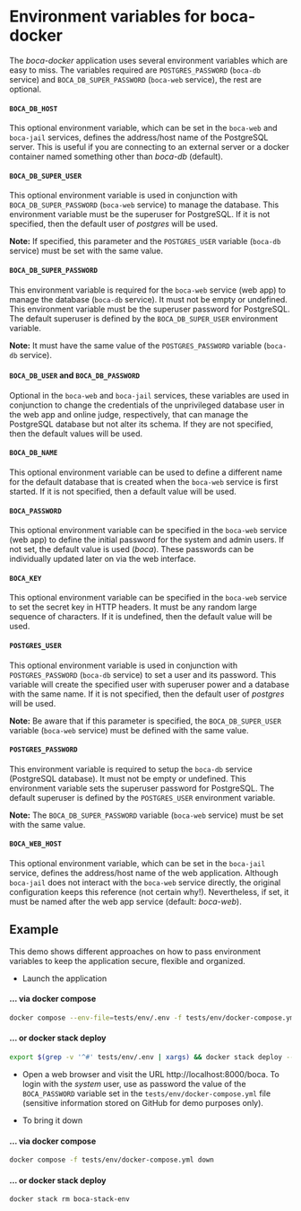 # Environment variables for boca-docker

The _boca-docker_ application uses several environment variables which are easy to miss. The variables required are `POSTGRES_PASSWORD` (`boca-db` service) and `BOCA_DB_SUPER_PASSWORD` (`boca-web` service), the rest are optional.

#### **`BOCA_DB_HOST`**

This optional environment variable, which can be set in the `boca-web` and `boca-jail` services, defines the address/host name of the PostgreSQL server. This is useful if you are connecting to an external server or a docker container named something other than _boca-db_ (default).

#### **`BOCA_DB_SUPER_USER`**

This optional environment variable is used in conjunction with `BOCA_DB_SUPER_PASSWORD` (`boca-web` service) to manage the database. This environment variable must be the superuser for PostgreSQL. If it is not specified, then the default user of _postgres_ will be used.

**Note:** If specified, this parameter and the `POSTGRES_USER` variable (`boca-db` service) must be set with the same value.

#### **`BOCA_DB_SUPER_PASSWORD`**

This environment variable is required for the `boca-web` service (web app) to manage the database (`boca-db` service). It must not be empty or undefined. This environment variable must be the superuser password for PostgreSQL. The default superuser is defined by the `BOCA_DB_SUPER_USER` environment variable.

**Note:** It must have the same value of the `POSTGRES_PASSWORD` variable (`boca-db` service).

#### **`BOCA_DB_USER`** and **`BOCA_DB_PASSWORD`**

Optional in the `boca-web` and `boca-jail` services, these variables are used in conjunction to change the credentials of the unprivileged database user in the web app and online judge, respectively, that can manage the PostgreSQL database but not alter its schema. If they are not specified, then the default values will be used.

#### **`BOCA_DB_NAME`**

This optional environment variable can be used to define a different name for the default database that is created when the `boca-web` service is first started. If it is not specified, then a default value will be used.

#### **`BOCA_PASSWORD`**

This optional environment variable can be specified in the `boca-web` service (web app) to define the initial password for the system and admin users. If not set, the default value is used (_boca_). These passwords can be individually updated later on via the web interface.

#### **`BOCA_KEY`**

This optional environment variable can be specified in the `boca-web` service to set the secret key in HTTP headers. It must be any random large sequence of characters. If it is undefined, then the default value will be used.

#### **`POSTGRES_USER`**

This optional environment variable is used in conjunction with `POSTGRES_PASSWORD` (`boca-db` service) to set a user and its password. This variable will create the specified user with superuser power and a database with the same name. If it is not specified, then the default user of _postgres_ will be used.

**Note:** Be aware that if this parameter is specified, the `BOCA_DB_SUPER_USER` variable (`boca-web` service) must be defined with the same value.

#### **`POSTGRES_PASSWORD`**

This environment variable is required to setup the `boca-db` service (PostgreSQL database). It must not be empty or undefined. This environment variable sets the superuser password for PostgreSQL. The default superuser is defined by the `POSTGRES_USER` environment variable.

**Note:** The `BOCA_DB_SUPER_PASSWORD` variable (`boca-web` service) must be set with the same value.

#### **`BOCA_WEB_HOST`**

This optional environment variable, which can be set in the `boca-jail` service, defines the address/host name of the web application. Although `boca-jail` does not interact with the `boca-web` service directly, the original configuration keeps this reference (not certain why!). Nevertheless, if set, it must be named after the web app service (default: _boca-web_).

## Example

This demo shows different approaches on how to pass environment variables to keep the application secure, flexible and organized.

* Launch the application

#### ... via docker compose

```bash
docker compose --env-file=tests/env/.env -f tests/env/docker-compose.yml up -d
```

#### ... or docker stack deploy

```bash
export $(grep -v '^#' tests/env/.env | xargs) && docker stack deploy --compose-file tests/env/docker-compose.yml boca-stack-env
```

* Open a web browser and visit the URL http://localhost:8000/boca. To login with the _system_ user, use as password the value of the `BOCA_PASSWORD` variable set in the `tests/env/docker-compose.yml` file (sensitive information stored on GitHub for demo purposes only).

* To bring it down

#### ... via docker compose

```bash
docker compose -f tests/env/docker-compose.yml down
```

#### ... or docker stack deploy

```bash
docker stack rm boca-stack-env
```
